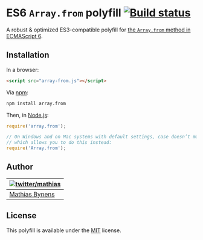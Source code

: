 # ES6 `Array.from` polyfill [![Build status](https://travis-ci.org/mathiasbynens/Array.from.svg?branch=master)](https://travis-ci.org/mathiasbynens/Array.from)

A robust & optimized ES3-compatible polyfill for [the `Array.from` method in ECMAScript 6](http://people.mozilla.org/~jorendorff/es6-draft.html#sec-array.from).

## Installation

In a browser:

```html
<script src="array-from.js"></script>
```

Via [npm](http://npmjs.org/):

```bash
npm install array.from
```

Then, in [Node.js](http://nodejs.org/):

```js
require('array.from');

// On Windows and on Mac systems with default settings, case doesn’t matter,
// which allows you to do this instead:
require('Array.from');
```

## Author

| [![twitter/mathias](https://gravatar.com/avatar/24e08a9ea84deb17ae121074d0f17125?s=70)](https://twitter.com/mathias "Follow @mathias on Twitter") |
|---|
| [Mathias Bynens](http://mathiasbynens.be/) |

## License

This polyfill is available under the [MIT](http://mths.be/mit) license.

